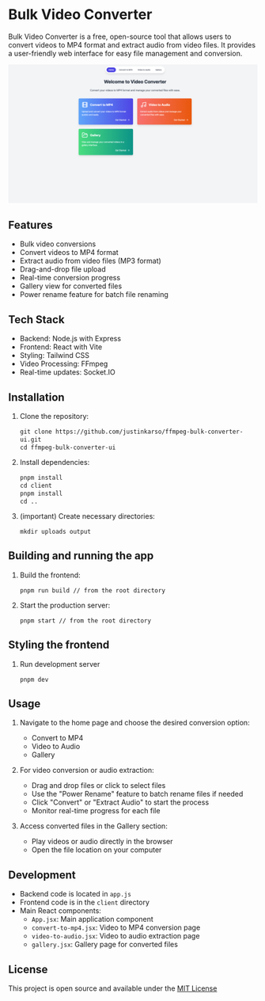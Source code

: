 # Bulk Video Converter

Bulk Video Converter is a free, open-source tool that allows users to convert videos to MP4 format and extract audio from video files. It provides a user-friendly web interface for easy file management and conversion.

![Video Converter Home Page](/static/home.png)

## Features

- Bulk video conversions
- Convert videos to MP4 format
- Extract audio from video files (MP3 format)
- Drag-and-drop file upload
- Real-time conversion progress
- Gallery view for converted files
- Power rename feature for batch file renaming

## Tech Stack

- Backend: Node.js with Express
- Frontend: React with Vite
- Styling: Tailwind CSS
- Video Processing: FFmpeg
- Real-time updates: Socket.IO

## Installation

1. Clone the repository:

   ```
   git clone https://github.com/justinkarso/ffmpeg-bulk-converter-ui.git
   cd ffmpeg-bulk-converter-ui
   ```

2. Install dependencies:

   ```
   pnpm install
   cd client
   pnpm install
   cd ..
   ```

3. (important) Create necessary directories:
   ```
   mkdir uploads output
   ```

## Building and running the app

1. Build the frontend:

   ```
   pnpm run build // from the root directory
   ```

2. Start the production server:
   ```
   pnpm start // from the root directory
   ```

## Styling the frontend

1.  Run development server
    ```
    pnpm dev
    ```

## Usage

1. Navigate to the home page and choose the desired conversion option:

   - Convert to MP4
   - Video to Audio
   - Gallery

2. For video conversion or audio extraction:

   - Drag and drop files or click to select files
   - Use the "Power Rename" feature to batch rename files if needed
   - Click "Convert" or "Extract Audio" to start the process
   - Monitor real-time progress for each file

3. Access converted files in the Gallery section:
   - Play videos or audio directly in the browser
   - Open the file location on your computer

## Development

- Backend code is located in `app.js`
- Frontend code is in the `client` directory
- Main React components:
  - `App.jsx`: Main application component
  - `convert-to-mp4.jsx`: Video to MP4 conversion page
  - `video-to-audio.jsx`: Video to audio extraction page
  - `gallery.jsx`: Gallery page for converted files

## License

This project is open source and available under the [MIT License](LICENSE.txt)
